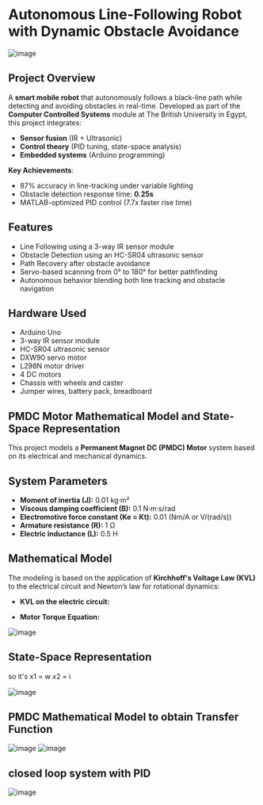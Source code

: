 # Autonomous Line-Following Robot with Dynamic Obstacle Avoidance
![image](https://github.com/user-attachments/assets/7086e875-b5cf-4398-8ec1-8c87e2e09df8)


## Project Overview
A **smart mobile robot** that autonomously follows a black-line path while detecting and avoiding obstacles in real-time. Developed as part of the **Computer Controlled Systems** module at The British University in Egypt, this project integrates:
- **Sensor fusion** (IR + Ultrasonic)
- **Control theory** (PID tuning, state-space analysis)
- **Embedded systems** (Arduino programming)

**Key Achievements**:
- 87% accuracy in line-tracking under variable lighting
- Obstacle detection response time: **0.25s**
- MATLAB-optimized PID control (7.7x faster rise time)
## Features

- Line Following using a 3-way IR sensor module  
- Obstacle Detection using an HC-SR04 ultrasonic sensor  
- Path Recovery after obstacle avoidance  
- Servo-based scanning from 0° to 180° for better pathfinding  
- Autonomous behavior blending both line tracking and obstacle navigation

 
## Hardware Used

- Arduino Uno  
- 3-way IR sensor module  
- HC-SR04 ultrasonic sensor  
- DXW90 servo motor  
- L298N motor driver  
- 4 DC motors  
- Chassis with wheels and caster  
- Jumper wires, battery pack, breadboard

 
## PMDC Motor Mathematical Model and State-Space Representation

This project models a **Permanent Magnet DC (PMDC) Motor** system based on its electrical and mechanical dynamics.

## System Parameters
- **Moment of inertia (J):** 0.01 kg·m²  
- **Viscous damping coefficient (B):** 0.1 N·m·s/rad  
- **Electromotive force constant (Ke = Kt):** 0.01 (Nm/A or V/(rad/s))  
- **Armature resistance (R):** 1 Ω  
- **Electric inductance (L):** 0.5 H
  

## Mathematical Model
The modeling is based on the application of **Kirchhoff's Voltage Law (KVL)** to the electrical circuit and Newton’s law for rotational dynamics:

- **KVL on the electric circuit:**

- **Motor Torque Equation:**
  
![image](https://github.com/user-attachments/assets/76f3b965-d477-4ba2-9e3f-416610fb7543)


## State-Space Representation
so it's 
x1 = w  𝑥2 = i

![image](https://github.com/user-attachments/assets/9ba50ed1-7a0a-4932-9162-2dd7ae426298)


## PMDC Mathematical Model to obtain Transfer Function
![image](https://github.com/user-attachments/assets/02889c93-2c8c-4d25-9b37-a7e9ebabb55b)
![image](https://github.com/user-attachments/assets/000d607b-2962-4e10-83b1-1338a046c65b)


## closed loop system with PID 
![image](https://github.com/user-attachments/assets/f128fba2-6fad-4c3b-a31b-800e8840376d)




